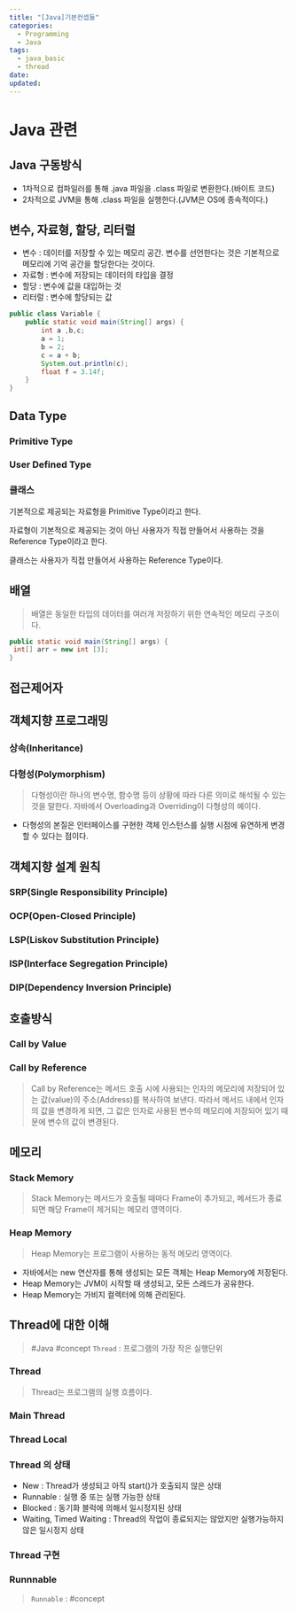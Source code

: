 ```yaml
---
title: "[Java]기본컨셉들"
categories:
  - Programming
  - Java
tags:
  - java_basic
  - thread
date:
updated:
---
```



# Java 관련

## Java 구동방식

- 1차적으로 컴파일러를 통해 .java 파일을 .class 파일로 변환한다.(바이트 코드)
- 2차적으로 JVM을 통해 .class 파일을 실행한다.(JVM은 OS에 종속적이다.)

## 변수, 자료형, 할당, 리터럴

- 변수 : 데이터를 저장할 수 있는 메모리 공간. 변수를 선언한다는 것은 기본적으로 메모리에 기억 공간을 할당한다는 것이다.
- 자료형 : 변수에 저장되는 데이터의 타입을 결정
- 할당 : 변수에 값을 대입하는 것
- 리터럴 : 변수에 할당되는 값

```java
public class Variable {
    public static void main(String[] args) {
        int a ,b,c;
        a = 1;
        b = 2;
        c = a + b;
        System.out.println(c);
        float f = 3.14f;
    }
}
```

## Data Type

### Primitive Type

### User Defined Type

### 클래스

기본적으로 제공되는 자료형을 Primitive Type이라고 한다.

자료형이 기본적으로 제공되는 것이 아닌 사용자가 직접 만들어서 사용하는 것을 Reference Type이라고 한다.

클래스는 사용자가 직접 만들어서 사용하는 Reference Type이다.

## 배열

> 배열은 동일한 타입의 데이터를 여러개 저장하기 위한 연속적인 메모리 구조이다.

```java
public static void main(String[] args) {
 int[] arr = new int [3];
}
```

## 접근제어자

## 객체지향 프로그래밍

### 상속(Inheritance)

### 다형성(Polymorphism)

> 다형성이란 하나의 변수명, 함수명 등이 상황에 따라 다른 의미로 해석될 수 있는 것을 말한다.
> 자바에서 Overloading과 Overriding이 다형성의 예이다.

- 다형성의 본질은 인터페이스를 구현한 객체 인스턴스를 실행 시점에 유연하게 변경할 수 있다는 점이다.

## 객체지향 설계 원칙

### SRP(Single Responsibility Principle)

### OCP(Open-Closed Principle)

### LSP(Liskov Substitution Principle)

### ISP(Interface Segregation Principle)

### DIP(Dependency Inversion Principle)

## 호출방식

### Call by Value

### Call by Reference

> Call by Reference는 메서드 호출 시에 사용되는 인자의 메모리에 저장되어 있는 값(value)의 주소(Address)를 복사하여 보낸다. 따라서 메서드 내에서 인자의 값을 변경하게 되면, 그 값은 인자로 사용된 변수의 메모리에 저장되어 있기 때문에 변수의 값이 변경된다.

## 메모리

### Stack Memory

> Stack Memory는 메서드가 호출될 때마다 Frame이 추가되고, 메서드가 종료되면 해당 Frame이 제거되는 메모리 영역이다.

### Heap Memory

> Heap Memory는 프로그램이 사용하는 동적 메모리 영역이다.

- 자바에서는 new 연산자를 통해 생성되는 모든 객체는 Heap Memory에 저장된다.
- Heap Memory는 JVM이 시작할 때 생성되고, 모든 스레드가 공유한다.
- Heap Memory는 가비지 컬렉터에 의해 관리된다.

## Thread에 대한 이해

> #Java #concept `Thread` : 프로그램의 가장 작은 실행단위

### Thread

> Thread는 프로그램의 실행 흐름이다.

### Main Thread

### Thread Local

### Thread 의 상태

- New : Thread가 생성되고 아직 start()가 호출되지 않은 상태
- Runnable : 실행 중 또는 실행 가능한 상태
- Blocked : 동기화 블럭에 의해서 일시정지된 상태
- Waiting, Timed Waiting : Thread의 작업이 종료되지는 않았지만 실행가능하지 않은 일시정지 상태

### Thread 구현

### Runnnable

> `Runnable` : #concept
